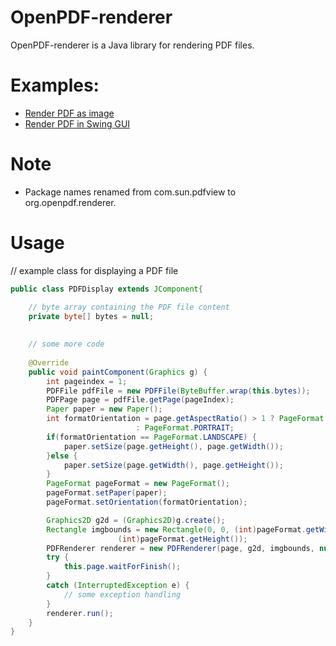 OpenPDF-renderer
============

OpenPDF-renderer is a Java library for rendering PDF files.


Examples:
========
* [Render PDF as image](https://github.com/LibrePDF/OpenPDF/blob/master/openpdf-renderer/src/test/java/openpdf/renderer/ImageRendererTest.java)
* [Render PDF in Swing GUI](https://github.com/LibrePDF/OpenPDF/blob/master/openpdf-renderer/src/test/java/openpdf/renderer/PdfRendererGui.java)


Note
=====
* Package names renamed from com.sun.pdfview to org.openpdf.renderer.

Usage
=====

// example class for displaying a PDF file
```java
public class PDFDisplay extends JComponent{

	// byte array containing the PDF file content
	private byte[] bytes = null;
	
	
	// some more code
	
	@Override
	public void paintComponent(Graphics g) {
		int pageindex = 1;
		PDFFile pdfFile = new PDFFile(ByteBuffer.wrap(this.bytes));		
		PDFPage page = pdfFile.getPage(pageIndex);
		Paper paper = new Paper();
		int formatOrientation = page.getAspectRatio() > 1 ? PageFormat.LANDSCAPE
							: PageFormat.PORTRAIT;
		if(formatOrientation == PageFormat.LANDSCAPE) {
			paper.setSize(page.getHeight(), page.getWidth());
		}else {
			paper.setSize(page.getWidth(), page.getHeight());
		}				
		PageFormat pageFormat = new PageFormat();
		pageFormat.setPaper(paper);
		pageFormat.setOrientation(formatOrientation);

		Graphics2D g2d = (Graphics2D)g.create();
		Rectangle imgbounds = new Rectangle(0, 0, (int)pageFormat.getWidth(),
						(int)pageFormat.getHeight());
		PDFRenderer renderer = new PDFRenderer(page, g2d, imgbounds, null, Color.WHITE);
		try {
			this.page.waitForFinish();
		}
		catch (InterruptedException e) {
			// some exception handling
		}
		renderer.run();
	}
}
```
